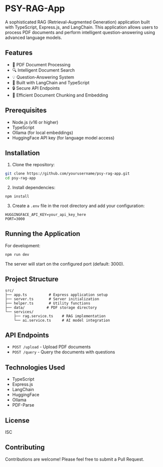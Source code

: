 # PSY-RAG-App

A sophisticated RAG (Retrieval-Augmented Generation) application built with TypeScript, Express.js, and LangChain. This application allows users to process PDF documents and perform intelligent question-answering using advanced language models.

## Features

- 📄 PDF Document Processing
- 🔍 Intelligent Document Search
- 💡 Question-Answering System
- 🚀 Built with LangChain and TypeScript
- 🔒 Secure API Endpoints
- 🎯 Efficient Document Chunking and Embedding

## Prerequisites

- Node.js (v16 or higher)
- TypeScript
- Ollama (for local embeddings)
- HuggingFace API key (for language model access)

## Installation

1. Clone the repository:
```bash
git clone https://github.com/yourusername/psy-rag-app.git
cd psy-rag-app
```

2. Install dependencies:
```bash
npm install
```

3. Create a `.env` file in the root directory and add your configuration:
```env
HUGGINGFACE_API_KEY=your_api_key_here
PORT=3000
```

## Running the Application

For development:
```bash
npm run dev
```

The server will start on the configured port (default: 3000).

## Project Structure

```
src/
├── app.ts          # Express application setup
├── server.ts       # Server initialization
├── helper.ts       # Utility functions
├── data/          # PDF storage directory
└── services/
    ├── rag.service.ts    # RAG implementation
    └── ai.service.ts     # AI model integration
```

## API Endpoints

- `POST /upload` - Upload PDF documents
- `POST /query` - Query the documents with questions

## Technologies Used

- TypeScript
- Express.js
- LangChain
- HuggingFace
- Ollama
- PDF-Parse

## License

ISC

## Contributing

Contributions are welcome! Please feel free to submit a Pull Request.
